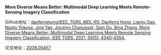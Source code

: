 **More Diverse Means Better: Multimodal Deep Learning Meets Remote-Sensing Imagery Classification**

Github地址：[danfenghong/IEEE_TGRS_MDL-RS: Danfeng Hong, Lianru Gao, Naoto Yokoya, Jing Yao, Jocelyn Chanussot, Qian Du, Bing Zhang. More Diverse Means Better: Multimodal Deep Learning Meets Remote Sensing Imagery Classification, IEEE TGRS, 2021, 59(5): 4340-4354.](https://github.com/danfenghong/IEEE_TGRS_MDL-RS)

论文地址：[2008.05457](https://arxiv.org/pdf/2008.05457)